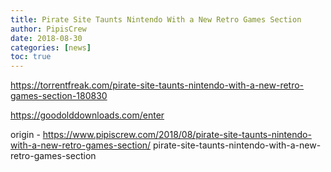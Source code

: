 ```yaml
---
title: Pirate Site Taunts Nintendo With a New Retro Games Section
author: PipisCrew
date: 2018-08-30
categories: [news]
toc: true
---
```


https://torrentfreak.com/pirate-site-taunts-nintendo-with-a-new-retro-games-section-180830

https://goodolddownloads.com/enter

origin - https://www.pipiscrew.com/2018/08/pirate-site-taunts-nintendo-with-a-new-retro-games-section/ pirate-site-taunts-nintendo-with-a-new-retro-games-section